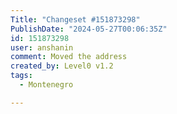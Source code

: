 ```yaml
---
Title: "Changeset #151873298"
PublishDate: "2024-05-27T00:06:35Z"
id: 151873298
user: anshanin
comment: Moved the address
created_by: Level0 v1.2
tags:
  - Montenegro

---
```

